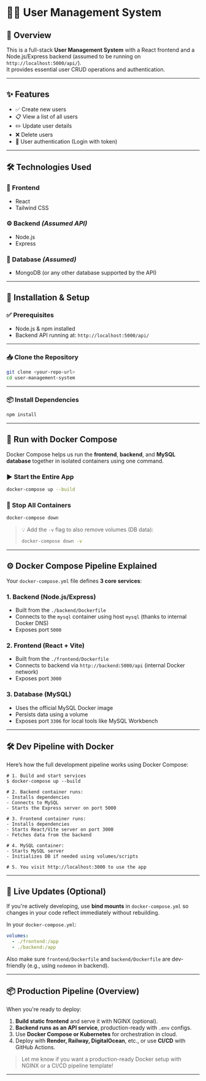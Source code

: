 # 🧑‍💼 User Management System

## 📖 Overview

This is a full-stack **User Management System** with a React frontend and a Node.js/Express backend (assumed to be running on `http://localhost:5000/api/`).  
It provides essential user CRUD operations and authentication.

---

## ✨ Features

- ✅ Create new users
- 📋 View a list of all users
- ✏️ Update user details
- ❌ Delete users
- 🔐 User authentication (Login with token)

---

## 🛠️ Technologies Used

### 🔗 Frontend

- React
- Tailwind CSS

### ⚙️ Backend _(Assumed API)_

- Node.js
- Express

### 💾 Database _(Assumed)_

- MongoDB (or any other database supported by the API)

---

## 🚀 Installation & Setup

### ✅ Prerequisites

- Node.js & npm installed
- Backend API running at: `http://localhost:5000/api/`

---

### 📥 Clone the Repository

```bash
git clone <your-repo-url>
cd user-management-system
```

---

### 📦 Install Dependencies

```bash
npm install
```

---

## 🐳 Run with Docker Compose

Docker Compose helps us run the **frontend**, **backend**, and **MySQL database** together in isolated containers using one command.

### ▶️ Start the Entire App

```bash
docker-compose up --build
```

### 🛑 Stop All Containers

```bash
docker-compose down
```

> 💡 Add the `-v` flag to also remove volumes (DB data):
>
> ```bash
> docker-compose down -v
> ```

---

## ⚙️ Docker Compose Pipeline Explained

Your `docker-compose.yml` file defines **3 core services**:

### 1. **Backend (Node.js/Express)**

- Built from the `./backend/Dockerfile`
- Connects to the `mysql` container using host `mysql` (thanks to internal Docker DNS)
- Exposes port `5000`

### 2. **Frontend (React + Vite)**

- Built from the `./frontend/Dockerfile`
- Connects to backend via `http://backend:5000/api` (internal Docker network)
- Exposes port `3000`

### 3. **Database (MySQL)**

- Uses the official MySQL Docker image
- Persists data using a volume
- Exposes port `3306` for local tools like MySQL Workbench

---

## 🛠️ Dev Pipeline with Docker

Here’s how the full development pipeline works using Docker Compose:

```
# 1. Build and start services
$ docker-compose up --build

# 2. Backend container runs:
- Installs dependencies
- Connects to MySQL
- Starts the Express server on port 5000

# 3. Frontend container runs:
- Installs dependencies
- Starts React/Vite server on port 3000
- Fetches data from the backend

# 4. MySQL container:
- Starts MySQL server
- Initializes DB if needed using volumes/scripts

# 5. You visit http://localhost:3000 to use the app
```

---

## 🔁 Live Updates (Optional)

If you're actively developing, use **bind mounts** in `docker-compose.yml` so changes in your code reflect immediately without rebuilding.

In your `docker-compose.yml`:

```yaml
volumes:
  - ./frontend:/app
  - ./backend:/app
```

Also make sure `frontend/Dockerfile` and `backend/Dockerfile` are dev-friendly (e.g., using `nodemon` in backend).

---

## 📦 Production Pipeline (Overview)

When you're ready to deploy:

1. **Build static frontend** and serve it with NGINX (optional).
2. **Backend runs as an API service**, production-ready with `.env` configs.
3. Use **Docker Compose or Kubernetes** for orchestration in cloud.
4. Deploy with **Render, Railway, DigitalOcean**, etc., or use **CI/CD** with GitHub Actions.

> Let me know if you want a production-ready Docker setup with NGINX or a CI/CD pipeline template!

---
